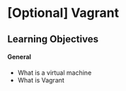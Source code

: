 # [Optional] Vagrant

## Learning Objectives

#### General ####

* What is a virtual machine
* What is Vagrant
